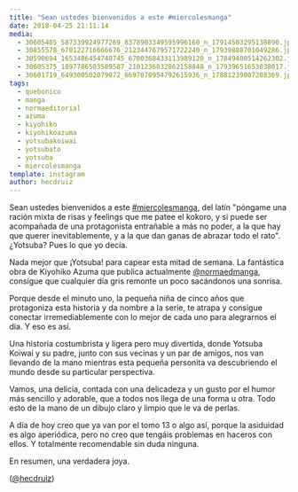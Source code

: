 ```yaml
---
title: "Sean ustedes bienvenidos a este #miercolesmanga"
date: 2018-04-25 21:11:14
media: 
  - 30605405_587339924977269_8378903349595996160_n_17914503295130890.jpg
  - 30855578_670122716666676_2123447679571722240_n_17939888701049286.jpg
  - 30590694_1653486454740745_6700368433113989120_n_17849400514262302.jpg
  - 30605375_1897786503589587_2101236032862158848_n_17939651653038017.jpg
  - 30601719_649300502079072_6697070954792615936_n_17881239007208369.jpg
tags: 
  - quebonico
  - manga
  - normaeditorial
  - azuma
  - kiyohiko
  - kiyohikoazuma
  - yotsubakoiwai
  - yotsubato
  - yotsuba
  - miercolesmanga
template: instagram
author: hecdruiz
---
```


Sean ustedes bienvenidos a este [#miercolesmanga](/tags/miercolesmanga), del latín "póngame una ración mixta de risas y feelings que me patee el kokoro, y si puede ser acompañada de una protagonista entrañable a más no poder, a la que hay que querer inevitablemente, y a la que dan ganas de abrazar todo el rato". ¿Yotsuba? Pues lo que yo decía.


Nada mejor que ¡Yotsuba! para capear esta mitad de semana. La fantástica obra de Kiyohiko Azuma que publica actualmente [@normaedmanga](https://instagram.com/normaedmanga), consigue que cualquier día gris remonte un poco sacándonos una sonrisa.


Porque desde el minuto uno, la pequeña niña de cinco años que protagoniza esta historia y da nombre a la serie, te atrapa y consigue conectar irremediablemente con lo mejor de cada uno para alegrarnos el día. Y eso es así.


Una historia costumbrista y ligera pero muy divertida, donde Yotsuba Koiwai y su padre, junto con sus vecinas y un par de amigos, nos van llevando de la mano mientras esta pequeña personita va descubriendo el mundo desde su particular perspectiva.


Vamos, una delicia, contada con una delicadeza y un gusto por el humor más sencillo y adorable, que a todos nos llega de una forma u otra. Todo esto de la mano de un dibujo claro y limpio que le va de perlas.


A día de hoy creo que ya van por el tomo 13 o algo así, porque la asiduidad es algo aperiódica, pero no creo que tengáis problemas en haceros con ellos. Y totalmente recomendable sin duda ninguna.


En resumen, una verdadera joya.




([@hecdruiz](https://instagram.com/hecdruiz))





